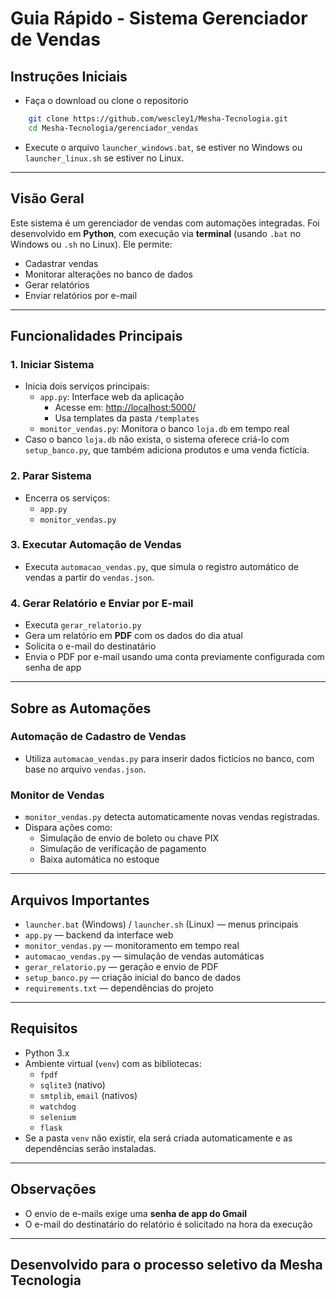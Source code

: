 # Guia Rápido - Sistema Gerenciador de Vendas

## Instruções Iniciais
- Faça o download ou clone o repositorio
```bash
    git clone https://github.com/wescley1/Mesha-Tecnologia.git
    cd Mesha-Tecnologia/gerenciador_vendas
```


- Execute o arquivo `launcher_windows.bat`, se estiver no Windows ou `launcher_linux.sh` se estiver no Linux.

---

## Visão Geral
Este sistema é um gerenciador de vendas com automações integradas. Foi desenvolvido em **Python**, com execução via **terminal** (usando `.bat` no Windows ou `.sh` no Linux). Ele permite:

- Cadastrar vendas  
- Monitorar alterações no banco de dados  
- Gerar relatórios  
- Enviar relatórios por e-mail

---

## Funcionalidades Principais

### 1. Iniciar Sistema
- Inicia dois serviços principais:
  - `app.py`: Interface web da aplicação  
    - Acesse em: [http://localhost:5000/](http://localhost:5000/)  
    - Usa templates da pasta `/templates`
  - `monitor_vendas.py`: Monitora o banco `loja.db` em tempo real  
- Caso o banco `loja.db` não exista, o sistema oferece criá-lo com `setup_banco.py`, que também adiciona produtos e uma venda fictícia.

### 2. Parar Sistema
- Encerra os serviços:
  - `app.py`
  - `monitor_vendas.py`

### 3. Executar Automação de Vendas
- Executa `automacao_vendas.py`, que simula o registro automático de vendas a partir do `vendas.json`.

### 4. Gerar Relatório e Enviar por E-mail
- Executa `gerar_relatorio.py`
- Gera um relatório em **PDF** com os dados do dia atual
- Solicita o e-mail do destinatário
- Envia o PDF por e-mail usando uma conta previamente configurada com senha de app

---

## Sobre as Automações

### Automação de Cadastro de Vendas
- Utiliza `automacao_vendas.py` para inserir dados fictícios no banco, com base no arquivo `vendas.json`.

### Monitor de Vendas
- `monitor_vendas.py` detecta automaticamente novas vendas registradas.
- Dispara ações como:
  - Simulação de envio de boleto ou chave PIX
  - Simulação de verificação de pagamento
  - Baixa automática no estoque

---

## Arquivos Importantes

- `launcher.bat` (Windows) / `launcher.sh` (Linux) — menus principais  
- `app.py` — backend da interface web  
- `monitor_vendas.py` — monitoramento em tempo real  
- `automacao_vendas.py` — simulação de vendas automáticas  
- `gerar_relatorio.py` — geração e envio de PDF  
- `setup_banco.py` — criação inicial do banco de dados  
- `requirements.txt` — dependências do projeto

---

## Requisitos

- Python 3.x
- Ambiente virtual (`venv`) com as bibliotecas:
  - `fpdf`
  - `sqlite3` (nativo)
  - `smtplib`, `email` (nativos)
  - `watchdog`
  - `selenium`
  - `flask`
- Se a pasta `venv` não existir, ela será criada automaticamente e as dependências serão instaladas.

---

## Observações
- O envio de e-mails exige uma **senha de app do Gmail**
- O e-mail do destinatário do relatório é solicitado na hora da execução

---

## Desenvolvido para o processo seletivo da Mesha Tecnologia

